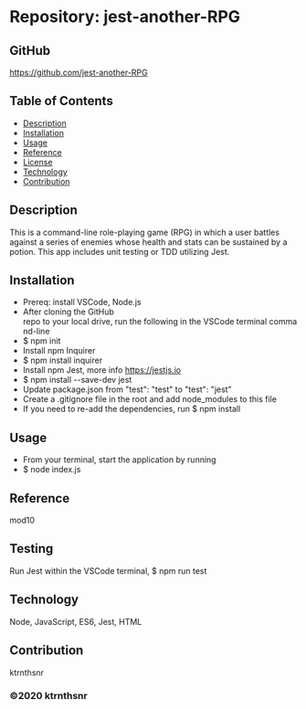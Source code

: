 # Repository: jest-another-RPG

## GitHub 
https://github.com/jest-another-RPG


## Table of Contents
* [Description](#description)
* [Installation](#installation)
* [Usage](#usage)
* [Reference](#reference)
* [License](#license)
* [Technology](#technology)
* [Contribution](#contribution)

## Description
This is a command-line role-playing game (RPG) in which a user battles against a series of enemies whose health and stats can be sustained by a potion. This app includes unit testing or TDD utilizing Jest.

## Installation
- Prereq: install VSCode, Node.js
- After cloning the GitHub repo to your local drive, run the following in the VSCode terminal command-line
- $ npm init
- Install npm Inquirer
- $ npm install inquirer
- Install npm Jest, more info https://jestjs.io
- $ npm install --save-dev jest
- Update package.json from "test": "test" to "test": "jest" 
- Create a .gitignore file in the root and add node_modules to this file
- If you need to re-add the dependencies, run $ npm install

## Usage
* From your terminal, start the application by running 
* $ node index.js

## Reference
mod10

## Testing
Run Jest within the VSCode terminal, $ npm run test

## Technology
Node, JavaScript, ES6, Jest, HTML

## Contribution
ktrnthsnr

### ©️2020 ktrnthsnr
